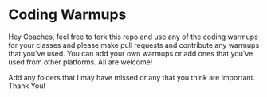 # Coding Warmups
Hey Coaches, feel free to fork this repo and use any of the coding warmups for your classes and please make pull requests and contribute any warmups that you've used. You can add your own warmups or add ones that you've used from other platforms. All are welcome! 

Add any folders that I may have missed or any that you think are important. Thank You!
